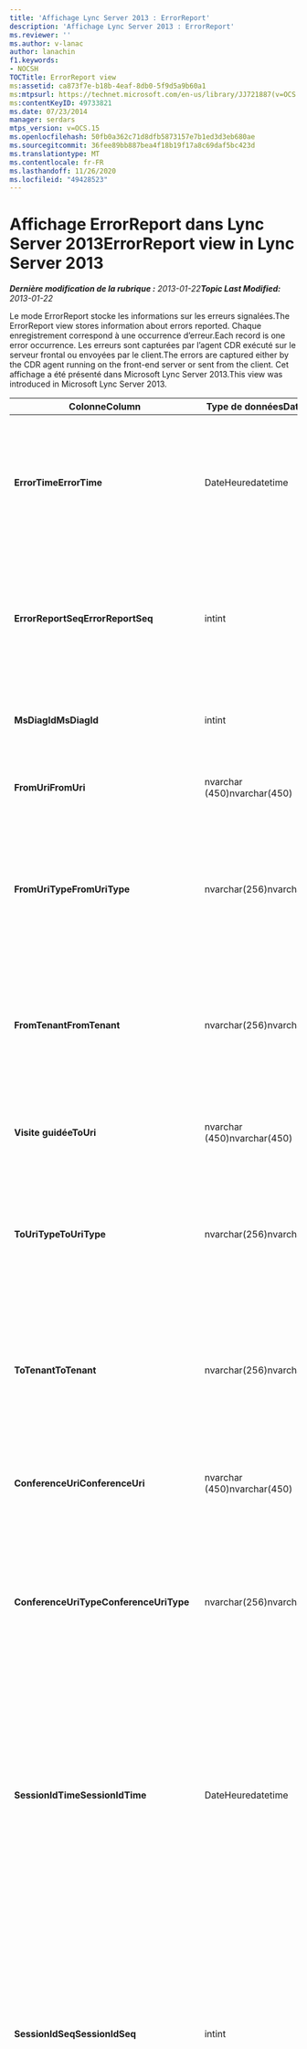 ```yaml
---
title: 'Affichage Lync Server 2013 : ErrorReport'
description: 'Affichage Lync Server 2013 : ErrorReport'
ms.reviewer: ''
ms.author: v-lanac
author: lanachin
f1.keywords:
- NOCSH
TOCTitle: ErrorReport view
ms:assetid: ca873f7e-b18b-4eaf-8db0-5f9d5a9b60a1
ms:mtpsurl: https://technet.microsoft.com/en-us/library/JJ721887(v=OCS.15)
ms:contentKeyID: 49733821
ms.date: 07/23/2014
manager: serdars
mtps_version: v=OCS.15
ms.openlocfilehash: 50fb0a362c71d8dfb5873157e7b1ed3d3eb680ae
ms.sourcegitcommit: 36fee89bb887bea4f18b19f17a8c69daf5bc423d
ms.translationtype: MT
ms.contentlocale: fr-FR
ms.lasthandoff: 11/26/2020
ms.locfileid: "49428523"
---
```

# <a name="errorreport-view-in-lync-server-2013"></a><span data-ttu-id="4ba2a-103">Affichage ErrorReport dans Lync Server 2013</span><span class="sxs-lookup"><span data-stu-id="4ba2a-103">ErrorReport view in Lync Server 2013</span></span>

<div data-xmlns="http://www.w3.org/1999/xhtml">

<div class="topic" data-xmlns="http://www.w3.org/1999/xhtml" data-msxsl="urn:schemas-microsoft-com:xslt" data-cs="https://msdn.microsoft.com/">

<div data-asp="https://msdn2.microsoft.com/asp">



</div>

<div id="mainSection">

<div id="mainBody"><span data-ttu-id="4ba2a-104">

<span> </span></span><span class="sxs-lookup"><span data-stu-id="4ba2a-104">

<span> </span></span></span>

<span data-ttu-id="4ba2a-105">_**Dernière modification de la rubrique :** 2013-01-22_</span><span class="sxs-lookup"><span data-stu-id="4ba2a-105">_**Topic Last Modified:** 2013-01-22_</span></span>

<span data-ttu-id="4ba2a-106">Le mode ErrorReport stocke les informations sur les erreurs signalées.</span><span class="sxs-lookup"><span data-stu-id="4ba2a-106">The ErrorReport view stores information about errors reported.</span></span> <span data-ttu-id="4ba2a-107">Chaque enregistrement correspond à une occurrence d’erreur.</span><span class="sxs-lookup"><span data-stu-id="4ba2a-107">Each record is one error occurrence.</span></span> <span data-ttu-id="4ba2a-108">Les erreurs sont capturées par l’agent CDR exécuté sur le serveur frontal ou envoyées par le client.</span><span class="sxs-lookup"><span data-stu-id="4ba2a-108">The errors are captured either by the CDR agent running on the front-end server or sent from the client.</span></span> <span data-ttu-id="4ba2a-109">Cet affichage a été présenté dans Microsoft Lync Server 2013.</span><span class="sxs-lookup"><span data-stu-id="4ba2a-109">This view was introduced in Microsoft Lync Server 2013.</span></span>


<table>
<colgroup>
<col style="width: 33%" />
<col style="width: 33%" />
<col style="width: 33%" />
</colgroup>
<thead>
<tr class="header">
<th><span data-ttu-id="4ba2a-110">Colonne</span><span class="sxs-lookup"><span data-stu-id="4ba2a-110">Column</span></span></th>
<th><span data-ttu-id="4ba2a-111">Type de données</span><span class="sxs-lookup"><span data-stu-id="4ba2a-111">Data Type</span></span></th>
<th><span data-ttu-id="4ba2a-112">Détails</span><span class="sxs-lookup"><span data-stu-id="4ba2a-112">Details</span></span></th>
</tr>
</thead>
<tbody>
<tr class="odd">
<td><p><span data-ttu-id="4ba2a-113"><strong>ErrorTime</strong></span><span class="sxs-lookup"><span data-stu-id="4ba2a-113"><strong>ErrorTime</strong></span></span></p></td>
<td><p><span data-ttu-id="4ba2a-114">DateHeure</span><span class="sxs-lookup"><span data-stu-id="4ba2a-114">datetime</span></span></p></td>
<td><p><span data-ttu-id="4ba2a-115">L’heure de l’erreur s’est produite.</span><span class="sxs-lookup"><span data-stu-id="4ba2a-115">Time of error occurred.</span></span> <span data-ttu-id="4ba2a-116">Utilisé conjointement avec ErrorReportSeq pour identifier de manière unique une erreur.</span><span class="sxs-lookup"><span data-stu-id="4ba2a-116">Used in conjunction with ErrorReportSeq to uniquely identify an error.</span></span></p></td>
</tr>
<tr class="even">
<td><p><span data-ttu-id="4ba2a-117"><strong>ErrorReportSeq</strong></span><span class="sxs-lookup"><span data-stu-id="4ba2a-117"><strong>ErrorReportSeq</strong></span></span></p></td>
<td><p><span data-ttu-id="4ba2a-118">int</span><span class="sxs-lookup"><span data-stu-id="4ba2a-118">int</span></span></p></td>
<td><p><span data-ttu-id="4ba2a-119">Numéro d’identification pour identifier l’erreur.</span><span class="sxs-lookup"><span data-stu-id="4ba2a-119">ID number to identify the error.</span></span> <span data-ttu-id="4ba2a-120">Utilisé conjointement avec ErrorTime pour identifier de manière unique une erreur.</span><span class="sxs-lookup"><span data-stu-id="4ba2a-120">Used in conjunction with ErrorTime to uniquely identify an error.</span></span></p></td>
</tr>
<tr class="odd">
<td><p><span data-ttu-id="4ba2a-121"><strong>MsDiagId</strong></span><span class="sxs-lookup"><span data-stu-id="4ba2a-121"><strong>MsDiagId</strong></span></span></p></td>
<td><p><span data-ttu-id="4ba2a-122">int</span><span class="sxs-lookup"><span data-stu-id="4ba2a-122">int</span></span></p></td>
<td><p><span data-ttu-id="4ba2a-123">ID de diagnostic du rapport d’erreur.</span><span class="sxs-lookup"><span data-stu-id="4ba2a-123">Diagnostic ID for the error report.</span></span></p></td>
</tr>
<tr class="even">
<td><p><span data-ttu-id="4ba2a-124"><strong>FromUri</strong></span><span class="sxs-lookup"><span data-stu-id="4ba2a-124"><strong>FromUri</strong></span></span></p></td>
<td><p><span data-ttu-id="4ba2a-125">nvarchar (450)</span><span class="sxs-lookup"><span data-stu-id="4ba2a-125">nvarchar(450)</span></span></p></td>
<td><p><span data-ttu-id="4ba2a-126">URI de l’utilisateur à l’origine de l’erreur.</span><span class="sxs-lookup"><span data-stu-id="4ba2a-126">URI of the user who originated the error.</span></span></p></td>
</tr>
<tr class="odd">
<td><p><span data-ttu-id="4ba2a-127"><strong>FromUriType</strong></span><span class="sxs-lookup"><span data-stu-id="4ba2a-127"><strong>FromUriType</strong></span></span></p></td>
<td><p><span data-ttu-id="4ba2a-128">nvarchar(256)</span><span class="sxs-lookup"><span data-stu-id="4ba2a-128">nvarchar(256)</span></span></p></td>
<td><p><span data-ttu-id="4ba2a-129">Type d’URI de l’utilisateur à l’origine de l’erreur.</span><span class="sxs-lookup"><span data-stu-id="4ba2a-129">Type of URI of the user who originated the error.</span></span> <span data-ttu-id="4ba2a-130">Pour plus d’informations, voir la <a href="lync-server-2013-uritypes-table.md">table UriTypes dans Lync Server 2013</a> .</span><span class="sxs-lookup"><span data-stu-id="4ba2a-130">See the <a href="lync-server-2013-uritypes-table.md">UriTypes table in Lync Server 2013</a> for more information.</span></span></p></td>
</tr>
<tr class="even">
<td><p><span data-ttu-id="4ba2a-131"><strong>FromTenant</strong></span><span class="sxs-lookup"><span data-stu-id="4ba2a-131"><strong>FromTenant</strong></span></span></p></td>
<td><p><span data-ttu-id="4ba2a-132">nvarchar(256)</span><span class="sxs-lookup"><span data-stu-id="4ba2a-132">nvarchar(256)</span></span></p></td>
<td><p><span data-ttu-id="4ba2a-133">Client de l’utilisateur à l’origine de l’erreur.</span><span class="sxs-lookup"><span data-stu-id="4ba2a-133">Tenant of the user who originated the error.</span></span> <span data-ttu-id="4ba2a-134">Pour plus d’informations, voir la <a href="lync-server-2013-tenants-table.md">table locataires dans Lync Server 2013</a> .</span><span class="sxs-lookup"><span data-stu-id="4ba2a-134">See the <a href="lync-server-2013-tenants-table.md">Tenants table in Lync Server 2013</a> for more information.</span></span></p></td>
</tr>
<tr class="odd">
<td><p><span data-ttu-id="4ba2a-135"><strong>Visite guidée</strong></span><span class="sxs-lookup"><span data-stu-id="4ba2a-135"><strong>ToUri</strong></span></span></p></td>
<td><p><span data-ttu-id="4ba2a-136">nvarchar (450)</span><span class="sxs-lookup"><span data-stu-id="4ba2a-136">nvarchar(450)</span></span></p></td>
<td><p><span data-ttu-id="4ba2a-137">URI de l’utilisateur qui a été la cible du rapport d’erreur.</span><span class="sxs-lookup"><span data-stu-id="4ba2a-137">URI of the user who was the target of the error report.</span></span></p></td>
</tr>
<tr class="even">
<td><p><span data-ttu-id="4ba2a-138"><strong>ToUriType</strong></span><span class="sxs-lookup"><span data-stu-id="4ba2a-138"><strong>ToUriType</strong></span></span></p></td>
<td><p><span data-ttu-id="4ba2a-139">nvarchar(256)</span><span class="sxs-lookup"><span data-stu-id="4ba2a-139">nvarchar(256)</span></span></p></td>
<td><p><span data-ttu-id="4ba2a-140">Type d’URI de l’utilisateur qui a ciblé le rapport d’erreur.</span><span class="sxs-lookup"><span data-stu-id="4ba2a-140">Type of URI of the user who target of the error report.</span></span> <span data-ttu-id="4ba2a-141">Pour plus d’informations, voir la table UriTypes.</span><span class="sxs-lookup"><span data-stu-id="4ba2a-141">See the UriTypes Table for more information.</span></span></p></td>
</tr>
<tr class="odd">
<td><p><span data-ttu-id="4ba2a-142"><strong>ToTenant</strong></span><span class="sxs-lookup"><span data-stu-id="4ba2a-142"><strong>ToTenant</strong></span></span></p></td>
<td><p><span data-ttu-id="4ba2a-143">nvarchar(256)</span><span class="sxs-lookup"><span data-stu-id="4ba2a-143">nvarchar(256)</span></span></p></td>
<td><p><span data-ttu-id="4ba2a-144">Client de l’utilisateur qui cible le rapport d’erreur.</span><span class="sxs-lookup"><span data-stu-id="4ba2a-144">Tenant of the user who target of the error report.</span></span> <span data-ttu-id="4ba2a-145">Pour plus d’informations, voir la <a href="lync-server-2013-tenants-table.md">table locataires dans Lync Server 2013</a> .</span><span class="sxs-lookup"><span data-stu-id="4ba2a-145">See the <a href="lync-server-2013-tenants-table.md">Tenants table in Lync Server 2013</a> for more information.</span></span></p></td>
</tr>
<tr class="even">
<td><p><span data-ttu-id="4ba2a-146"><strong>ConferenceUri</strong></span><span class="sxs-lookup"><span data-stu-id="4ba2a-146"><strong>ConferenceUri</strong></span></span></p></td>
<td><p><span data-ttu-id="4ba2a-147">nvarchar (450)</span><span class="sxs-lookup"><span data-stu-id="4ba2a-147">nvarchar(450)</span></span></p></td>
<td><p><span data-ttu-id="4ba2a-148">URI de la Conférence qui était la cible du rapport d’erreur.</span><span class="sxs-lookup"><span data-stu-id="4ba2a-148">URI of the conference that was the target of the error report.</span></span></p></td>
</tr>
<tr class="odd">
<td><p><span data-ttu-id="4ba2a-149"><strong>ConferenceUriType</strong></span><span class="sxs-lookup"><span data-stu-id="4ba2a-149"><strong>ConferenceUriType</strong></span></span></p></td>
<td><p><span data-ttu-id="4ba2a-150">nvarchar(256)</span><span class="sxs-lookup"><span data-stu-id="4ba2a-150">nvarchar(256)</span></span></p></td>
<td><p><span data-ttu-id="4ba2a-151">Type d’URI de la Conférence qui était la cible du rapport d’erreur.</span><span class="sxs-lookup"><span data-stu-id="4ba2a-151">URI type of the conference that was the target of the error report.</span></span> <span data-ttu-id="4ba2a-152">Pour plus d’informations, voir la <a href="lync-server-2013-uritypes-table.md">table UriTypes dans Lync Server 2013</a> .</span><span class="sxs-lookup"><span data-stu-id="4ba2a-152">See the <a href="lync-server-2013-uritypes-table.md">UriTypes table in Lync Server 2013</a> for more information.</span></span></p></td>
</tr>
<tr class="even">
<td><p><span data-ttu-id="4ba2a-153"><strong>SessionIdTime</strong></span><span class="sxs-lookup"><span data-stu-id="4ba2a-153"><strong>SessionIdTime</strong></span></span></p></td>
<td><p><span data-ttu-id="4ba2a-154">DateHeure</span><span class="sxs-lookup"><span data-stu-id="4ba2a-154">datetime</span></span></p></td>
<td><p><span data-ttu-id="4ba2a-155">Durée de la demande de session à l’origine du rapport d’erreur.</span><span class="sxs-lookup"><span data-stu-id="4ba2a-155">Time of session request that originated the error report.</span></span> <span data-ttu-id="4ba2a-156">Utilisé conjointement avec SessionIdSeq pour identifier une session de manière unique.</span><span class="sxs-lookup"><span data-stu-id="4ba2a-156">Used in conjunction with SessionIdSeq to uniquely identify a session.</span></span> <span data-ttu-id="4ba2a-157">Pour plus d’informations, voir le <a href="lync-server-2013-dialogs-table.md">tableau des boîtes de dialogue dans Lync Server 2013</a> .</span><span class="sxs-lookup"><span data-stu-id="4ba2a-157">See the <a href="lync-server-2013-dialogs-table.md">Dialogs table in Lync Server 2013</a> for more information.</span></span></p></td>
</tr>
<tr class="odd">
<td><p><span data-ttu-id="4ba2a-158"><strong>SessionIdSeq</strong></span><span class="sxs-lookup"><span data-stu-id="4ba2a-158"><strong>SessionIdSeq</strong></span></span></p></td>
<td><p><span data-ttu-id="4ba2a-159">int</span><span class="sxs-lookup"><span data-stu-id="4ba2a-159">int</span></span></p></td>
<td><p><span data-ttu-id="4ba2a-160">Numéro d’identification identifiant la demande de session à l’origine du rapport d’erreur.</span><span class="sxs-lookup"><span data-stu-id="4ba2a-160">ID number to identify the session request that originated the error report.</span></span> <span data-ttu-id="4ba2a-161">Utilisé conjointement avec SessionIdTime pour identifier une session de manière unique.</span><span class="sxs-lookup"><span data-stu-id="4ba2a-161">Used in conjunction with SessionIdTime to uniquely identify a session.</span></span> <span data-ttu-id="4ba2a-162">Pour plus d’informations, voir le <a href="lync-server-2013-dialogs-table.md">tableau des boîtes de dialogue dans Lync Server 2013</a> .</span><span class="sxs-lookup"><span data-stu-id="4ba2a-162">See the <a href="lync-server-2013-dialogs-table.md">Dialogs table in Lync Server 2013</a> for more information.</span></span></p></td>
</tr>
<tr class="even">
<td><p><span data-ttu-id="4ba2a-163"><strong>DialogId</strong></span><span class="sxs-lookup"><span data-stu-id="4ba2a-163"><strong>DialogId</strong></span></span></p></td>
<td><p><span data-ttu-id="4ba2a-164">varstring (LGA775)</span><span class="sxs-lookup"><span data-stu-id="4ba2a-164">varstring(775)</span></span></p></td>
<td><p><span data-ttu-id="4ba2a-165">ID de boîte de dialogue SIP de session à l’origine de l’erreur.</span><span class="sxs-lookup"><span data-stu-id="4ba2a-165">SIP dialog ID of session that originated the error.</span></span> <span data-ttu-id="4ba2a-166">Le format est le suivant :</span><span class="sxs-lookup"><span data-stu-id="4ba2a-166">The format is:</span></span></p>
<p><span data-ttu-id="4ba2a-167">boîte de dialogue ; à partir d’une balise</span><span class="sxs-lookup"><span data-stu-id="4ba2a-167">dialog;from-tag;to-tag</span></span></p>
<p><span data-ttu-id="4ba2a-168">Vous pouvez convertir ces données en format texte à l’aide de la syntaxe suivante :</span><span class="sxs-lookup"><span data-stu-id="4ba2a-168">This data can be converted to text format by using this syntax:</span></span></p>
<p><span data-ttu-id="4ba2a-169">Cast (Cast (ExternalId) en tant que varchar (max))</span><span class="sxs-lookup"><span data-stu-id="4ba2a-169">cast(cast(ExternalId as varbinary(max)) as varchar(max))</span></span></p></td>
</tr>
<tr class="odd">
<td><p><span data-ttu-id="4ba2a-170"><strong>ClientVersion</strong></span><span class="sxs-lookup"><span data-stu-id="4ba2a-170"><strong>ClientVersion</strong></span></span></p></td>
<td><p><span data-ttu-id="4ba2a-171">nvarchar(256)</span><span class="sxs-lookup"><span data-stu-id="4ba2a-171">nvarchar(256)</span></span></p></td>
<td><p><span data-ttu-id="4ba2a-172">Version du client utilisée par l’utilisateur à l’origine de l’erreur.</span><span class="sxs-lookup"><span data-stu-id="4ba2a-172">Version of client used by the user who originated the error.</span></span></p></td>
</tr>
<tr class="even">
<td><p><span data-ttu-id="4ba2a-173"><strong>TypeClient</strong></span><span class="sxs-lookup"><span data-stu-id="4ba2a-173"><strong>ClientType</strong></span></span></p></td>
<td><p><span data-ttu-id="4ba2a-174">int</span><span class="sxs-lookup"><span data-stu-id="4ba2a-174">int</span></span></p></td>
<td><p><span data-ttu-id="4ba2a-175">Client utilisé par l’utilisateur à l’origine de l’erreur.</span><span class="sxs-lookup"><span data-stu-id="4ba2a-175">Client used by the user who originated the error.</span></span> <span data-ttu-id="4ba2a-176">Pour plus d’informations, voir la <a href="lync-server-2013-useragentdef-table.md">table UserAgentDef dans Lync Server 2013</a> .</span><span class="sxs-lookup"><span data-stu-id="4ba2a-176">See the <a href="lync-server-2013-useragentdef-table.md">UserAgentDef table in Lync Server 2013</a> for more details.</span></span></p></td>
</tr>
<tr class="odd">
<td><p><span data-ttu-id="4ba2a-177"><strong>ClientCategory</strong></span><span class="sxs-lookup"><span data-stu-id="4ba2a-177"><strong>ClientCategory</strong></span></span></p></td>
<td><p><span data-ttu-id="4ba2a-178">nvarchar (64)</span><span class="sxs-lookup"><span data-stu-id="4ba2a-178">nvarchar(64)</span></span></p></td>
<td><p><span data-ttu-id="4ba2a-179">Nom de la catégorie du client utilisée par l’utilisateur à l’origine de l’erreur.</span><span class="sxs-lookup"><span data-stu-id="4ba2a-179">Name of the category of the client used by the user who originated the error.</span></span></p></td>
</tr>
<tr class="even">
<td><p><span data-ttu-id="4ba2a-180"><strong>Source</strong></span><span class="sxs-lookup"><span data-stu-id="4ba2a-180"><strong>Source</strong></span></span></p></td>
<td><p><span data-ttu-id="4ba2a-181">nvarchar(256)</span><span class="sxs-lookup"><span data-stu-id="4ba2a-181">nvarchar(256)</span></span></p></td>
<td><p><span data-ttu-id="4ba2a-182">Nom du serveur à l’origine de l’erreur (si le rapport a été envoyé à partir d’un composant serveur).</span><span class="sxs-lookup"><span data-stu-id="4ba2a-182">Name of server that originated the error (if report was sent from a server component).</span></span></p></td>
</tr>
<tr class="odd">
<td><p><span data-ttu-id="4ba2a-183"><strong>Application</strong></span><span class="sxs-lookup"><span data-stu-id="4ba2a-183"><strong>Application</strong></span></span></p></td>
<td><p><span data-ttu-id="4ba2a-184">nvarchar(256)</span><span class="sxs-lookup"><span data-stu-id="4ba2a-184">nvarchar(256)</span></span></p></td>
<td><p><span data-ttu-id="4ba2a-185">Nom de l’application à l’origine de l’erreur (si le rapport a été envoyé à partir d’un composant serveur).</span><span class="sxs-lookup"><span data-stu-id="4ba2a-185">Name of application that originated the error (if report was sent from a server component).</span></span></p></td>
</tr>
<tr class="even">
<td><p><span data-ttu-id="4ba2a-186"><strong>ResponseCode</strong></span><span class="sxs-lookup"><span data-stu-id="4ba2a-186"><strong>ResponseCode</strong></span></span></p></td>
<td><p><span data-ttu-id="4ba2a-187">int</span><span class="sxs-lookup"><span data-stu-id="4ba2a-187">int</span></span></p></td>
<td><p><span data-ttu-id="4ba2a-188">Code de réponse SIP à la session du message SIP contenant le rapport d’erreur.</span><span class="sxs-lookup"><span data-stu-id="4ba2a-188">SIP response code to the session of the SIP message containing the error report.</span></span></p></td>
</tr>
<tr class="odd">
<td><p><span data-ttu-id="4ba2a-189"><strong>RequestType</strong></span><span class="sxs-lookup"><span data-stu-id="4ba2a-189"><strong>RequestType</strong></span></span></p></td>
<td><p><span data-ttu-id="4ba2a-190">varchar (max)</span><span class="sxs-lookup"><span data-stu-id="4ba2a-190">varchar(max)</span></span></p></td>
<td><p><span data-ttu-id="4ba2a-191">Type de requête ayant échoué.</span><span class="sxs-lookup"><span data-stu-id="4ba2a-191">Type of request that failed.</span></span></p></td>
</tr>
<tr class="even">
<td><p><span data-ttu-id="4ba2a-192"><strong>Indiquez</strong></span><span class="sxs-lookup"><span data-stu-id="4ba2a-192"><strong>ContentType</strong></span></span></p></td>
<td><p><span data-ttu-id="4ba2a-193">varchar (max)</span><span class="sxs-lookup"><span data-stu-id="4ba2a-193">varchar(max)</span></span></p></td>
<td><p><span data-ttu-id="4ba2a-194">Type de contenu de la requête qui a échoué.</span><span class="sxs-lookup"><span data-stu-id="4ba2a-194">Content type of the request that failed.</span></span></p></td>
</tr>
<tr class="odd">
<td><p><span data-ttu-id="4ba2a-195"><strong>CallType</strong></span><span class="sxs-lookup"><span data-stu-id="4ba2a-195"><strong>CallType</strong></span></span></p></td>
<td><p><span data-ttu-id="4ba2a-196">nvarchar(256)</span><span class="sxs-lookup"><span data-stu-id="4ba2a-196">nvarchar(256)</span></span></p></td>
<td><p><span data-ttu-id="4ba2a-197">Type de session.</span><span class="sxs-lookup"><span data-stu-id="4ba2a-197">Type of session.</span></span> <span data-ttu-id="4ba2a-198">Pour plus d’informations, voir la <a href="lync-server-2013-calltype-table.md">table CallType dans Lync Server 2013</a> .</span><span class="sxs-lookup"><span data-stu-id="4ba2a-198">See the <a href="lync-server-2013-calltype-table.md">CallType table in Lync Server 2013</a> for more information.</span></span></p></td>
</tr>
<tr class="even">
<td><p><span data-ttu-id="4ba2a-199"><strong>TelemetryId</strong></span><span class="sxs-lookup"><span data-stu-id="4ba2a-199"><strong>TelemetryId</strong></span></span></p></td>
<td><p><span data-ttu-id="4ba2a-200">identificateur</span><span class="sxs-lookup"><span data-stu-id="4ba2a-200">uniqueidentifier</span></span></p></td>
<td><p><span data-ttu-id="4ba2a-201">Identifiant unique permettant de corréler les informations de connexion aux différents composants participant à une conférence.</span><span class="sxs-lookup"><span data-stu-id="4ba2a-201">Unique identifier correlating join time information for the different components involved in a conference.</span></span></p></td>
</tr>
<tr class="odd">
<td><p><span data-ttu-id="4ba2a-202"><strong>SetupTime</strong></span><span class="sxs-lookup"><span data-stu-id="4ba2a-202"><strong>SetupTime</strong></span></span></p></td>
<td><p><span data-ttu-id="4ba2a-203">int</span><span class="sxs-lookup"><span data-stu-id="4ba2a-203">int</span></span></p></td>
<td><p><span data-ttu-id="4ba2a-204">Durée (en millisecondes) requise pour un composant spécifique pour participer à une conférence.</span><span class="sxs-lookup"><span data-stu-id="4ba2a-204">Time (in milliseconds) required for a specific component to join a conference.</span></span></p></td>
</tr>
<tr class="even">
<td><p><span data-ttu-id="4ba2a-205"><strong>IsCapturedByServer</strong></span><span class="sxs-lookup"><span data-stu-id="4ba2a-205"><strong>IsCapturedByServer</strong></span></span></p></td>
<td><p><span data-ttu-id="4ba2a-206">bit</span><span class="sxs-lookup"><span data-stu-id="4ba2a-206">bit</span></span></p></td>
<td><p><span data-ttu-id="4ba2a-207">Indique si le rapport d’erreur a été capturé par l’agent CDR exécuté sur le serveur frontal ou envoyé par le client.</span><span class="sxs-lookup"><span data-stu-id="4ba2a-207">Indicates whether the error report was captured by the CDR agent running on the Front End server, or sent by the client.</span></span></p></td>
</tr>
<tr class="odd">
<td><p><span data-ttu-id="4ba2a-208"><strong>Indication</strong></span><span class="sxs-lookup"><span data-stu-id="4ba2a-208"><strong>Flag</strong></span></span></p></td>
<td><p><span data-ttu-id="4ba2a-209">type</span><span class="sxs-lookup"><span data-stu-id="4ba2a-209">smallint</span></span></p></td>
<td><p><span data-ttu-id="4ba2a-210">Réservé pour une utilisation ultérieure.</span><span class="sxs-lookup"><span data-stu-id="4ba2a-210">Reserved for future use.</span></span></p></td>
</tr>
<tr class="even">
<td><p><span data-ttu-id="4ba2a-211"><strong>MsDiagHeader</strong></span><span class="sxs-lookup"><span data-stu-id="4ba2a-211"><strong>MsDiagHeader</strong></span></span></p></td>
<td><p><span data-ttu-id="4ba2a-212">varchar (max)</span><span class="sxs-lookup"><span data-stu-id="4ba2a-212">varchar(max)</span></span></p></td>
<td><p><span data-ttu-id="4ba2a-213">Informations supplémentaires sur l’erreur.</span><span class="sxs-lookup"><span data-stu-id="4ba2a-213">Additional information about the error.</span></span></p></td>
</tr>
<tr class="odd">
<td><p><span data-ttu-id="4ba2a-214"><strong>FrontEnd</strong></span><span class="sxs-lookup"><span data-stu-id="4ba2a-214"><strong>FrontEnd</strong></span></span></p></td>
<td><p><span data-ttu-id="4ba2a-215">nvarchar</span><span class="sxs-lookup"><span data-stu-id="4ba2a-215">nvarchar</span></span></p></td>
<td><p><span data-ttu-id="4ba2a-216">Nom de domaine complet du serveur frontal qui a soumis le rapport.</span><span class="sxs-lookup"><span data-stu-id="4ba2a-216">Fully qualified domain name of the Front End server that submitted the report.</span></span></p></td>
</tr>
<tr class="even">
<td><p><span data-ttu-id="4ba2a-217"><strong>Pool</strong></span><span class="sxs-lookup"><span data-stu-id="4ba2a-217"><strong>Pool</strong></span></span></p></td>
<td><p><span data-ttu-id="4ba2a-218">nvarchar</span><span class="sxs-lookup"><span data-stu-id="4ba2a-218">nvarchar</span></span></p></td>
<td><p><span data-ttu-id="4ba2a-219">Nom de domaine complet du pool contenant le serveur frontal qui a soumis le rapport.</span><span class="sxs-lookup"><span data-stu-id="4ba2a-219">Fully qualified domain name of the pool containing the Front End server that submitted the report.</span></span></p></td>
</tr>
</tbody>
</table><span data-ttu-id="4ba2a-220">


</div>

<span> </span>

</div>

</div>

</span><span class="sxs-lookup"><span data-stu-id="4ba2a-220">


</div>

<span> </span>

</div>

</div>

</span></span></div>

